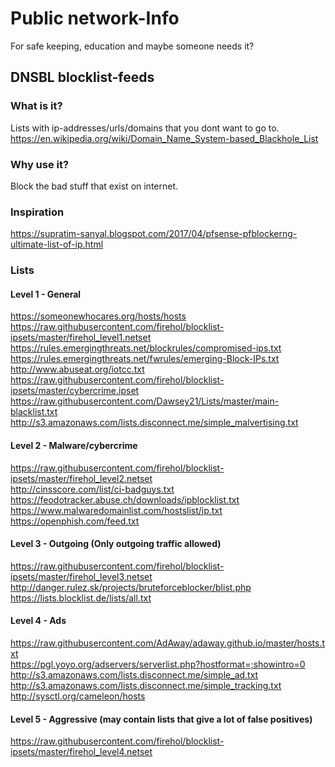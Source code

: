# Public network-Info  

For safe keeping, education and maybe someone needs it?  


## DNSBL blocklist-feeds


### What is it?
Lists with ip-addresses/urls/domains that you dont want to go to.   
https://en.wikipedia.org/wiki/Domain_Name_System-based_Blackhole_List  


### Why use it?  
Block the bad stuff that exist on internet.  


### Inspiration  

https://supratim-sanyal.blogspot.com/2017/04/pfsense-pfblockerng-ultimate-list-of-ip.html


### Lists


#### Level 1 - General  

https://someonewhocares.org/hosts/hosts  
https://raw.githubusercontent.com/firehol/blocklist-ipsets/master/firehol_level1.netset  
https://rules.emergingthreats.net/blockrules/compromised-ips.txt  
https://rules.emergingthreats.net/fwrules/emerging-Block-IPs.txt  
http://www.abuseat.org/iotcc.txt  
https://raw.githubusercontent.com/firehol/blocklist-ipsets/master/cybercrime.ipset  
https://raw.githubusercontent.com/Dawsey21/Lists/master/main-blacklist.txt  
http://s3.amazonaws.com/lists.disconnect.me/simple_malvertising.txt  


#### Level 2 - Malware/cybercrime  

https://raw.githubusercontent.com/firehol/blocklist-ipsets/master/firehol_level2.netset  
http://cinsscore.com/list/ci-badguys.txt  
https://feodotracker.abuse.ch/downloads/ipblocklist.txt  
https://www.malwaredomainlist.com/hostslist/ip.txt  
https://openphish.com/feed.txt  


#### Level 3 - Outgoing (Only outgoing traffic allowed)  

https://raw.githubusercontent.com/firehol/blocklist-ipsets/master/firehol_level3.netset  
http://danger.rulez.sk/projects/bruteforceblocker/blist.php  
https://lists.blocklist.de/lists/all.txt  


#### Level 4 - Ads  

https://raw.githubusercontent.com/AdAway/adaway.github.io/master/hosts.txt  
https://pgl.yoyo.org/adservers/serverlist.php?hostformat=;showintro=0  
http://s3.amazonaws.com/lists.disconnect.me/simple_ad.txt  
http://s3.amazonaws.com/lists.disconnect.me/simple_tracking.txt  
http://sysctl.org/cameleon/hosts  


#### Level 5 - Aggressive (may contain lists that give a lot of false positives)  

https://raw.githubusercontent.com/firehol/blocklist-ipsets/master/firehol_level4.netset  

